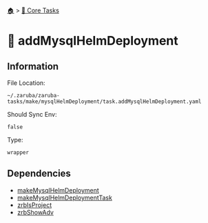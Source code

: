 <!--startTocHeader-->
[🏠](../README.md) > [🥝 Core Tasks](README.md)
# 🚢 addMysqlHelmDeployment
<!--endTocHeader-->

## Information

File Location:

    ~/.zaruba/zaruba-tasks/make/mysqlHelmDeployment/task.addMysqlHelmDeployment.yaml

Should Sync Env:

    false

Type:

    wrapper


## Dependencies

* [makeMysqlHelmDeployment](make-mysql-helm-deployment.md)
* [makeMysqlHelmDeploymentTask](make-mysql-helm-deployment-task.md)
* [zrbIsProject](zrb-is-project.md)
* [zrbShowAdv](zrb-show-adv.md)